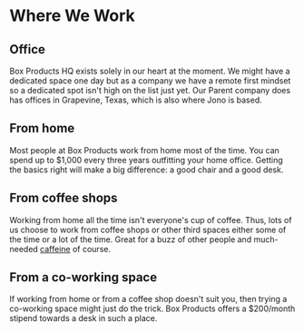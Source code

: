 # Where We Work

## Office

Box Products HQ exists solely in our heart at the moment. We might have a dedicated space one day but as a company we have a remote first mindset so a dedicated spot isn't high on the list just yet. Our Parent company does has offices in Grapevine, Texas, which is also where Jono is based.

## From home

Most people at Box Products work from home most of the time. You can spend up to \$1,000 every three years outfitting your home office. Getting the basics right will make a big difference: a good chair and a good desk.

## From coffee shops

Working from home all the time isn't everyone's cup of coffee. Thus, lots of us choose to work from coffee shops or other third spaces either some of the time or a lot of the time. Great for a buzz of other people and much-needed [caffeine](https://giphy.com/gifs/bobs-burgers-fox-bobs-burgers-tv-3o72F3CQSLwU7XTlDy) of course.

## From a co-working space

If working from home or from a coffee shop doesn't suit you, then trying a co-working space might just do the trick. Box Products offers a \$200/month stipend towards a desk in such a place.
